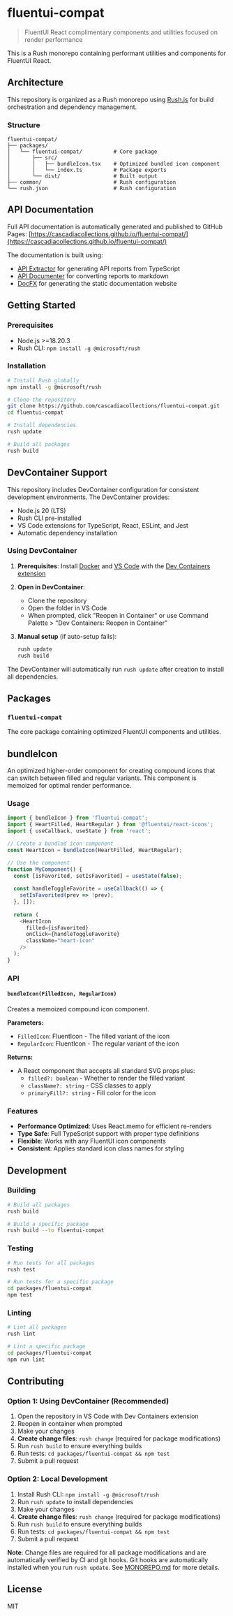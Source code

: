 # fluentui-compat

> FluentUI React complimentary components and utilities focused on render performance

This is a Rush monorepo containing performant utilities and components for FluentUI React.

## Architecture

This repository is organized as a Rush monorepo using [Rush.js](https://rushjs.io/) for build orchestration and dependency management.

### Structure

```
fluentui-compat/
├── packages/
│   └── fluentui-compat/          # Core package
│       ├── src/
│       │   ├── bundleIcon.tsx    # Optimized bundled icon component
│       │   └── index.ts          # Package exports
│       └── dist/                 # Built output
├── common/                       # Rush configuration
└── rush.json                     # Rush configuration
```

## API Documentation

Full API documentation is automatically generated and published to GitHub Pages: [https://cascadiacollections.github.io/fluentui-compat/](https://cascadiacollections.github.io/fluentui-compat/)

The documentation is built using:
- [API Extractor](https://api-extractor.com/) for generating API reports from TypeScript
- [API Documenter](https://api-extractor.com/pages/setup/generating_docs/) for converting reports to markdown
- [DocFX](https://dotnet.github.io/docfx/) for generating the static documentation website

## Getting Started

### Prerequisites

- Node.js >=18.20.3
- Rush CLI: `npm install -g @microsoft/rush`

### Installation

```bash
# Install Rush globally
npm install -g @microsoft/rush

# Clone the repository
git clone https://github.com/cascadiacollections/fluentui-compat.git
cd fluentui-compat

# Install dependencies
rush update

# Build all packages
rush build
```

## DevContainer Support

This repository includes DevContainer configuration for consistent development environments. The DevContainer provides:

- Node.js 20 (LTS)
- Rush CLI pre-installed
- VS Code extensions for TypeScript, React, ESLint, and Jest
- Automatic dependency installation

### Using DevContainer

1. **Prerequisites**: Install [Docker](https://docs.docker.com/get-docker/) and [VS Code](https://code.visualstudio.com/) with the [Dev Containers extension](https://marketplace.visualstudio.com/items?itemName=ms-vscode-remote.remote-containers)

2. **Open in DevContainer**:
   - Clone the repository
   - Open the folder in VS Code
   - When prompted, click "Reopen in Container" or use Command Palette > "Dev Containers: Reopen in Container"

3. **Manual setup** (if auto-setup fails):
   ```bash
   rush update
   rush build
   ```

The DevContainer will automatically run `rush update` after creation to install all dependencies.

## Packages

### `fluentui-compat`

The core package containing optimized FluentUI components and utilities.

## bundleIcon

An optimized higher-order component for creating compound icons that can switch between filled and regular variants. This component is memoized for optimal render performance.

### Usage

```typescript
import { bundleIcon } from 'fluentui-compat';
import { HeartFilled, HeartRegular } from '@fluentui/react-icons';
import { useCallback, useState } from 'react';

// Create a bundled icon component
const HeartIcon = bundleIcon(HeartFilled, HeartRegular);

// Use the component
function MyComponent() {
  const [isFavorited, setIsFavorited] = useState(false);
  
  const handleToggleFavorite = useCallback(() => {
    setIsFavorited(prev => !prev);
  }, []);
  
  return (
    <HeartIcon 
      filled={isFavorited}
      onClick={handleToggleFavorite}
      className="heart-icon"
    />
  );
}
```

### API

#### `bundleIcon(FilledIcon, RegularIcon)`

Creates a memoized compound icon component.

**Parameters:**
- `FilledIcon`: FluentIcon - The filled variant of the icon
- `RegularIcon`: FluentIcon - The regular variant of the icon

**Returns:**
- A React component that accepts all standard SVG props plus:
  - `filled?: boolean` - Whether to render the filled variant
  - `className?: string` - CSS classes to apply
  - `primaryFill?: string` - Fill color for the icon

### Features

- **Performance Optimized**: Uses React.memo for efficient re-renders
- **Type Safe**: Full TypeScript support with proper type definitions
- **Flexible**: Works with any FluentUI icon components
- **Consistent**: Applies standard icon class names for styling

## Development

### Building

```bash
# Build all packages
rush build

# Build a specific package
rush build --to fluentui-compat
```

### Testing

```bash
# Run tests for all packages
rush test

# Run tests for a specific package
cd packages/fluentui-compat
npm test
```

### Linting

```bash
# Lint all packages
rush lint

# Lint a specific package
cd packages/fluentui-compat
npm run lint
```

## Contributing

### Option 1: Using DevContainer (Recommended)

1. Open the repository in VS Code with Dev Containers extension
2. Reopen in container when prompted
3. Make your changes
4. **Create change files**: `rush change` (required for package modifications)
5. Run `rush build` to ensure everything builds  
6. Run tests: `cd packages/fluentui-compat && npm test`
7. Submit a pull request

### Option 2: Local Development

1. Install Rush CLI: `npm install -g @microsoft/rush`
2. Run `rush update` to install dependencies
3. Make your changes
4. **Create change files**: `rush change` (required for package modifications)
5. Run `rush build` to ensure everything builds
6. Run tests: `cd packages/fluentui-compat && npm test`
7. Submit a pull request

**Note**: Change files are required for all package modifications and are automatically verified by CI and git hooks. Git hooks are automatically installed when you run `rush update`. See [MONOREPO.md](MONOREPO.md) for more details.

## License

MIT
